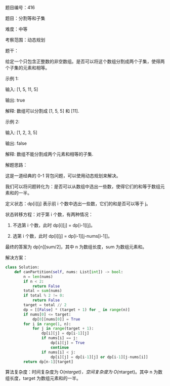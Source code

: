 题目编号：416

题目：分割等和子集

难度：中等

考察范围：动态规划

题干：

给定一个只包含正整数的非空数组。是否可以将这个数组分割成两个子集，使得两个子集的元素和相等。

示例 1:

输入: [1, 5, 11, 5]

输出: true

解释: 数组可以分割成 [1, 5, 5] 和 [11].

示例 2:

输入: [1, 2, 3, 5]

输出: false

解释: 数组不能分割成两个元素和相等的子集.

解题思路：

这是一道经典的 0-1 背包问题，可以使用动态规划来解决。

我们可以将问题转化为：是否可以从数组中选出一些数，使得它们的和等于数组元素和的一半。

定义状态：dp[i][j] 表示前 i 个数中选出一些数，它们的和是否可以等于 j。

状态转移方程：对于第 i 个数，有两种情况：

1. 不选第 i 个数，此时 dp[i][j] = dp[i-1][j]。

2. 选第 i 个数，此时 dp[i][j] = dp[i-1][j-nums[i-1]]。

最终的答案为 dp[n][sum/2]，其中 n 为数组长度，sum 为数组元素和。

解决方案：

```python
class Solution:
    def canPartition(self, nums: List[int]) -> bool:
        n = len(nums)
        if n < 2:
            return False
        total = sum(nums)
        if total % 2 != 0:
            return False
        target = total // 2
        dp = [[False] * (target + 1) for _ in range(n)]
        if nums[0] <= target:
            dp[0][nums[0]] = True
        for i in range(1, n):
            for j in range(target + 1):
                dp[i][j] = dp[i-1][j]
                if nums[i] == j:
                    dp[i][j] = True
                    continue
                if nums[i] < j:
                    dp[i][j] = dp[i-1][j] or dp[i-1][j-nums[i]]
        return dp[n-1][target]
```

算法复杂度：时间复杂度为 O(n*target)，空间复杂度为 O(n*target)。其中 n 为数组长度，target 为数组元素和的一半。